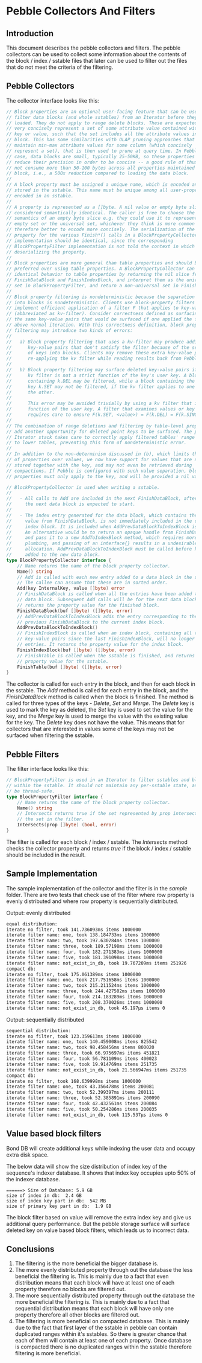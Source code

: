 # Pebble Collectors And Filters

## Introduction

This document describes the pebble collectors and filters. The pebble collectors can be used to collect
some information about the contents of the block / index / sstable files that later can be used to filter
out the files that do not meet the criteria of the filtering.

## Pebble Collectors

The collector interface looks like this:

```go
// Block properties are an optional user-facing feature that can be used to
// filter data blocks (and whole sstables) from an Iterator before they are
// loaded. They do not apply to range delete blocks. These are expected to
// very concisely represent a set of some attribute value contained within the
// key or value, such that the set includes all the attribute values in the
// block. This has some similarities with OLAP pruning approaches that
// maintain min-max attribute values for some column (which concisely
// represent a set), that is then used to prune at query time. In Pebble's
// case, data blocks are small, typically 25-50KB, so these properties should
// reduce their precision in order to be concise -- a good rule of thumb is to
// not consume more than 50-100 bytes across all properties maintained for a
// block, i.e., a 500x reduction compared to loading the data block.
//
// A block property must be assigned a unique name, which is encoded and
// stored in the sstable. This name must be unique among all user-properties
// encoded in an sstable.
//
// A property is represented as a []byte. A nil value or empty byte slice are
// considered semantically identical. The caller is free to choose the
// semantics of an empty byte slice e.g. they could use it to represent the
// empty set or the universal set, whichever they think is more common and
// therefore better to encode more concisely. The serialization of the
// property for the various Finish*() calls in a BlockPropertyCollector
// implementation should be identical, since the corresponding
// BlockPropertyFilter implementation is not told the context in which it is
// deserializing the property.
//
// Block properties are more general than table properties and should be
// preferred over using table properties. A BlockPropertyCollector can achieve
// identical behavior to table properties by returning the nil slice from
// FinishDataBlock and FinishIndexBlock, and interpret them as the universal
// set in BlockPropertyFilter, and return a non-universal set in FinishTable.
//
// Block property filtering is nondeterministic because the separation of keys
// into blocks is nondeterministic. Clients use block-property filters to
// implement efficient application of a filter F that applies to key-value pairs
// (abbreviated as kv-filter). Consider correctness defined as surfacing exactly
// the same key-value pairs that would be surfaced if one applied the filter F
// above normal iteration. With this correctness definition, block property
// filtering may introduce two kinds of errors:
//
//   a) Block property filtering that uses a kv-filter may produce additional
//      key-value pairs that don't satisfy the filter because of the separation
//      of keys into blocks. Clients may remove these extra key-value pairs by
//      re-applying the kv filter while reading results back from Pebble.
//
//   b) Block property filtering may surface deleted key-value pairs if the
//      kv filter is not a strict function of the key's user key. A block
//      containing k.DEL may be filtered, while a block containing the deleted
//      key k.SET may not be filtered, if the kv filter applies to one but not
//      the other.
//
//      This error may be avoided trivially by using a kv filter that is a pure
//      function of the user key. A filter that examines values or key kinds
//      requires care to ensure F(k.SET, <value>) = F(k.DEL) = F(k.SINGLEDEL).
//
// The combination of range deletions and filtering by table-level properties
// add another opportunity for deleted point keys to be surfaced. The pebble
// Iterator stack takes care to correctly apply filtered tables' range deletions
// to lower tables, preventing this form of nondeterministic error.
//
// In addition to the non-determinism discussed in (b), which limits the use
// of properties over values, we now have support for values that are not
// stored together with the key, and may not even be retrieved during
// compactions. If Pebble is configured with such value separation, block
// properties must only apply to the key, and will be provided a nil value.

// BlockPropertyCollector is used when writing a sstable.
//
//   - All calls to Add are included in the next FinishDataBlock, after which
//     the next data block is expected to start.
//
//   - The index entry generated for the data block, which contains the return
//     value from FinishDataBlock, is not immediately included in the current
//     index block. It is included when AddPrevDataBlockToIndexBlock is called.
//     An alternative would be to return an opaque handle from FinishDataBlock
//     and pass it to a new AddToIndexBlock method, which requires more
//     plumbing, and passing of an interface{} results in a undesirable heap
//     allocation. AddPrevDataBlockToIndexBlock must be called before keys are
//     added to the new data block.
type BlockPropertyCollector interface {
	// Name returns the name of the block property collector.
	Name() string
	// Add is called with each new entry added to a data block in the sstable.
	// The callee can assume that these are in sorted order.
	Add(key InternalKey, value []byte) error
	// FinishDataBlock is called when all the entries have been added to a
	// data block. Subsequent Add calls will be for the next data block. It
	// returns the property value for the finished block.
	FinishDataBlock(buf []byte) ([]byte, error)
	// AddPrevDataBlockToIndexBlock adds the entry corresponding to the
	// previous FinishDataBlock to the current index block.
	AddPrevDataBlockToIndexBlock()
	// FinishIndexBlock is called when an index block, containing all the
	// key-value pairs since the last FinishIndexBlock, will no longer see new
	// entries. It returns the property value for the index block.
	FinishIndexBlock(buf []byte) ([]byte, error)
	// FinishTable is called when the sstable is finished, and returns the
	// property value for the sstable.
	FinishTable(buf []byte) ([]byte, error)
}
```

The collector is called for each entry in the block, and then for each block in the sstable. The *Add* method 
is called for each entry in the block, and the *FinishDataBlock* method is called when the block is finished.
The method is called for three types of the keys - *Delete*, *Set* and *Merge*. The *Delete* key is used to
mark the key as deleted, the *Set* key is used to set the value for the key, and the *Merge* key is used to
merge the value with the existing value for the key. The *Delete* key does not have the value. This means that
for collectors that are interested in values some of the keys may not be surfaced when filtering the sstable.

## Pebble Filters

The filter interface looks like this:

```go
// BlockPropertyFilter is used in an Iterator to filter sstables and blocks
// within the sstable. It should not maintain any per-sstable state, and must
// be thread-safe.
type BlockPropertyFilter interface {
	// Name returns the name of the block property collector.
	Name() string
	// Intersects returns true if the set represented by prop intersects with
	// the set in the filter.
	Intersects(prop []byte) (bool, error)
}
```

The filter is called for each block / index / sstable. The *Intersects* method checks the collector property and 
returns *true* if the block / index / sstable should be included in the result.

## Sample Implementation

The sample implementation of the collector and the filter is in the *sample* folder. There are two tests that check
use of the filter where row property is evenly distributed and where row property is sequentially distributed.

Output: evenly distributed

```bash
equal distribution:
iterate no filter, took 141.736093ms items 1000000
iterate filter name: one, took 138.184733ms items 1000000
iterate filter name: two, took 197.630284ms items 1000000
iterate filter name: three, took 189.57198ms items 1000000
iterate filter name: four, took 182.271383ms items 1000000
iterate filter name: five, took 181.391098ms items 1000000
iterate filter name: not_exist_in_db, took 19.767209ms items 251926
compact db:
iterate no filter, took 175.061389ms items 1000000
iterate filter name: one, took 217.751658ms items 1000000
iterate filter name: two, took 215.211524ms items 1000000
iterate filter name: three, took 244.427502ms items 1000000
iterate filter name: four, took 214.183289ms items 1000000
iterate filter name: five, took 208.370026ms items 1000000
iterate filter name: not_exist_in_db, took 45.197µs items 0
```

Output: sequentially distributed

```bash
sequential distribution:
iterate no filter, took 123.359613ms items 1000000
iterate filter name: one, took 140.459008ms items 825542
iterate filter name: two, took 98.458456ms items 800020
iterate filter name: three, took 66.975697ms items 451821
iterate filter name: four, took 56.781109ms items 400023
iterate filter name: five, took 19.914769ms items 251735
iterate filter name: not_exist_in_db, took 21.566947ms items 251735
compact db:
iterate no filter, took 168.639998ms items 1000000
iterate filter name: one, took 43.356478ms items 200081
iterate filter name: two, took 52.399397ms items 200111
iterate filter name: three, took 52.385891ms items 200090
iterate filter name: four, took 42.432561ms items 200084
iterate filter name: five, took 50.254286ms items 200035
iterate filter name: not_exist_in_db, took 115.537µs items 0
```

## Value based block filters

Bond DB will create additional keys while indexing the user data and occupy extra disk space. 

The below data will show the size distribution of index key of the sequence's indexer database. It shows that index key occupies upto 50% of the indexer database. 

```
======> Size of Database: 5.9 GB
size of index in db:  2.4 GB
size of index key part in db:  542 MB
size of primary key part in db:  1.9 GB
```

The block filter based on value will remove the extra index key and give us additional query performance. But the pebble storage surface will surface deleted key on value based block filters, which leads us to incorrect data. 



## Conclusions

1. The filtering is the more beneficial the bigger database is.
2. The more evenly distributed property through out the database the less beneficial the filtering is. 
This is mainly due to a fact that even distribution means that each block will have at least one of each
property therefore no blocks are filtered out.
3. The more sequentially distributed property through out the database the more beneficial the filtering is.
This is mainly due to a fact that sequential distribution means that each block will have only one property
therefore all other blocks are filtered out.
4. The filtering is more beneficial on compacted database. This is mainly due to the fact that first layer of the 
sstable in pebble can contain duplicated ranges within it's sstables. So there is greater chance that each of them
will contain at least one of each property. Once database is compacted there is no duplicated ranges within the 
sstable therefore filtering is more beneficial.


